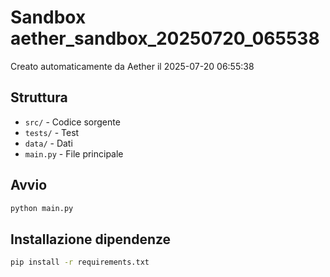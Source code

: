 # Sandbox aether_sandbox_20250720_065538

Creato automaticamente da Aether il 2025-07-20 06:55:38

## Struttura
- `src/` - Codice sorgente
- `tests/` - Test
- `data/` - Dati
- `main.py` - File principale

## Avvio
```bash
python main.py
```

## Installazione dipendenze
```bash
pip install -r requirements.txt
```
